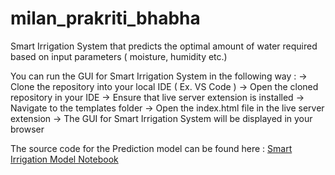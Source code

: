 # milan_prakriti_bhabha
Smart Irrigation System that predicts the optimal amount of water required based on input parameters ( moisture, humidity etc.)

You can run the GUI for Smart Irrigation System in the following way : 
-> Clone the repository into your local IDE ( Ex. VS Code )
-> Open the cloned repository in your IDE
-> Ensure that live server extension is installed
-> Navigate to the templates folder
-> Open the index.html file in the live server extension
-> The GUI for Smart Irrigation System will be displayed in your browser

The source code for the Prediction model can be found here : <a href="https://colab.research.google.com/drive/1xfB9Ex_uJsgSLyRdIU0psrdsQMBxOs44?usp=sharing" >Smart Irrigation Model Notebook</a> 